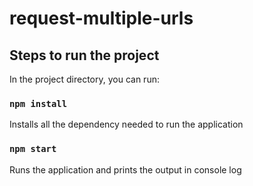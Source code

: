 # request-multiple-urls

## Steps to run the project

In the project directory, you can run:

### `npm install`

Installs all the dependency needed to run the application

### `npm start`

Runs the application and prints the output in console log


